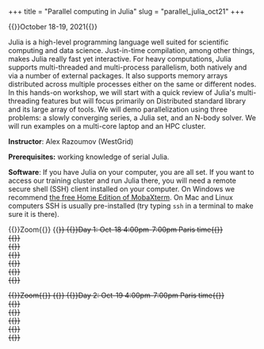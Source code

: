 +++
title = "Parallel computing in Julia"
slug = "parallel_julia_oct21"
+++

{{<cor>}}October 18-19, 2021{{</cor>}}
<!-- {{<cgr>}}9 am–5 pm Pacific Time{{</cgr>}} -->

<!-- This course will start at 9am Pacific Time and will run until 5pm Pacific Time. Its format will be a combination of -->
<!-- several interactive Zoom sessions and the reading materials in-between the Zoom sessions. Course materials will be added -->
<!-- here shortly before the start of the course. -->
<!-- --- -->

Julia is a high-level programming language well suited for scientific computing and data science. Just-in-time
compilation, among other things, makes Julia really fast yet interactive. For heavy computations, Julia supports
multi-threaded and multi-process parallelism, both natively and via a number of external packages. It also supports
memory arrays distributed across multiple processes either on the same or different nodes. In this hands-on workshop, we
will start with a quick review of Julia's multi-threading features but will focus primarily on Distributed standard
library and its large array of tools. We will demo parallelization using three problems: a slowly converging series, a
Julia set, and an N-body solver. We will run examples on a multi-core laptop and an HPC cluster.

**Instructor**: Alex Razoumov (WestGrid)

**Prerequisites:** working knowledge of serial Julia.

<!-- **Prerequisites:** working knowledge of serial Julia (covered in [our Julia course](../programming_julia)) and -->
<!-- familiarity with Compute Canada's HPC cluster environment, in particular, with the Slurm scheduler (covered in -->
<!-- [our HPC course](../basics_hpc)). -->

**Software**: If you have Julia on your computer, you are all set. If you want to access our training cluster and run
Julia there, you will need a remote secure shell (SSH) client installed on your computer. On Windows we recommend [the
free Home Edition of MobaXterm](https://mobaxterm.mobatek.net/download.html). On Mac and Linux computers SSH is usually
pre-installed (try typing `ssh` in a terminal to make sure it is there).

{{<cor>}}Zoom{{</cor>}} {{<s>}} {{<cgr>}}Day 1: Oct-18 4:00pm-7:00pm Paris time{{</cgr>}} \
{{<linktitle url="../202110/julia-01-intro" text="Introduction to parallel Julia">}} \
{{<linktitle url="../202110/julia-02-threads1" text="Base.Threads (part 1)">}} \
{{<linktitle url="../202110/julia-03-slow-series" text="Slow series">}} \
{{<linktitle url="../202110/julia-04-threads2" text="Base.Threads (part 2)">}} \
{{<linktitle url="../202110/julia-05-distributed1" text="Distributed.jl (part 1: basics)">}} \
{{<linktitle url="../202110/julia-06-distributed2" text="Distributed.jl (part 2: three scalable versions of parallel slow series)">}}

<!-- In the afternoon Zoom session you'll be working on one of two projects: parallelizing Julia set (I recommend to do this -->
<!-- with distributed arrays) and parallelizing the N-body code (I recommend to do this with shared arrays). **Note:** we -->
<!-- will guide you through the process and answer questions, but we will not share the final solutions with you today; the -->
<!-- goal is to build your own! -->

{{<cor>}}Zoom{{</cor>}} {{<s>}} {{<cgr>}}Day 2: Oct-19 4:00pm-7:00pm Paris time{{</cgr>}} \
{{<linktitle url="../202110/julia-07-distributed-arrays" text="DistributedArrays.jl">}} \
{{<linktitle url="../202110/julia-08-julia-set" text="Parallelizing Julia set">}} \
{{<linktitle url="../202110/julia-09-asm" text="Parallelizing additive Schwarz method">}} \
{{<linktitle url="../202110/julia-10-shared-arrays" text="SharedArrays.jl">}} \
{{<linktitle url="../202110/julia-11-nbody" text="Parallelizing N-body">}}
